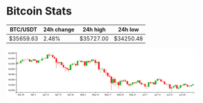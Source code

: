 # Bitcoin Stats

BTC/USDT|24h change|24h high|24h low|
|---|---|---|---|
|$35659.63|2.48%|$35727.00|$34250.48|

<img src="./chart.svg">
